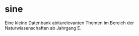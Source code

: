# sine
Eine kleine Datenbank abiturelevanten Themen im Bereich der Naturwissenschaften ab Jahrgang E.
